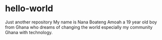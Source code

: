 # hello-world
Just another repository 
My name is Nana Boateng Amoah
a 19 year old boy from Ghana who dreams of changing the world especially my community Ghana with technology.
